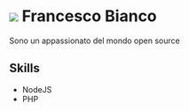 ![](https://avatars2.githubusercontent.com/u/472171?s=60&v=4) Francesco Bianco
================
Sono un appassionato del mondo open source

Skills
------
 - NodeJS
 - PHP
 
 
